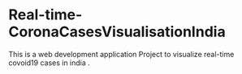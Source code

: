 # Real-time-CoronaCasesVisualisationIndia
This is a web development application Project to visualize real-time covoid19 cases in india  .
